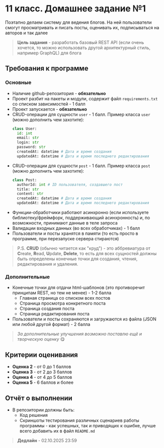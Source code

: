 # 11 класс. Домашнее задание №1

Поэтапно делаем систему для ведения блогов. На ней пользователи смогут просматривать и писать посты, оценивать их, подписываться на авторов и так далее

> **Цель задания** - разработать базовый REST API (если очень хочется, то можно использовать другой архитектурный стиль, например GraphQL) для блога

## Требования к программе

### Основные

- Наличие github-репозитория - **обязательно**
- Проект разбит на пакеты и модули, содержит файл `requirements.txt` со списком зависимостей - 1 балл
- Проект запускается - **обязательно**
- CRUD-операции для сущности `user` - 1 балл. Пример класса `user` (можно дополнить чем захотите):
  ```py
  class User:
    id: int
    email: str
    login: str
    password: str
    createdAt: datetime # Дата и время создания
    updatedAt: datetime # Дата и время последнего редактирования
  ```
- CRUD-операции для сущности `post` - 1 балл. Пример класса `post` (можно дополнить чем захотите):
  ```py
  class Post:
    authorId: int # ID пользователя, создавшего пост
    title: str
    content: str
    createdAt: datetime # Дата и время создания
    updatedAt: datetime # Дата и время последнего редактирования
  ```
- Функции-обработчики работают асинхронно (если используете библиотеку/фреймфорк, поддерживающий асинхронность) и, по возможности, принимают данные в теле запроса
- Валидации входных данных (во всех обработчиках) - 1 балл
- Пользователи и посты хранятся в памяти (то есть просто в программе, при перезапуске сервера стираются)

> P.S. **CRUD** (обычно читается как "круд") - это аббревиатура от **C**reate, **R**ead, **U**pdate, **Delete**, то есть для всех сущностей должны быть определены конечные точки для создания, чтения, редактирования и удаления.

### Дополнительные

- Конечные точки для отдачи html-шаблонов (это противоречит принципам REST, но тем не менее) - 1-2 балла
  - Главная страница со списком всех постов
  - Страница просмотра конкретного поста
  - Страница создания поста
  - Страница редактирования поста
- Пользователи и посты сохраняются и загружаются из файла (JSON или любой другой формат) - 2 балла

> _За дополнительные улучшения возможно поставлю ещё и творческую оценку_ 😋

## Критерии оценивания

- **Оценка 2** - от 0 до 1 баллов
- **Оценка 3** - от 2 до 3 баллов
- **Оценка 4** - от 4 до 5 баллов
- **Оценка 5** - 6 баллов и более

## Отчёт о выполнении

- В репозитории должны быть:
  - Код решения
  - Скриншоты тестирования различных сценариев работы программы - как успешных, так и приводящих к ошибке, лучше всего добавить их в файл `README.md`

> **Дедлайн** - 02.10.2025 23:59